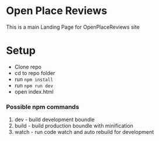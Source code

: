 # Open Place Reviews
This is a main Landing Page for OpenPlaceReviews site

# Setup

* Clone repo
* cd to repo folder
* run ```npm install```
* run ```npm run dev```
* open index.html

### Possible npm commands

1. dev - build development boundle
2. build - build production boundle with minification
3. watch - run code watch and auto rebuild for development

